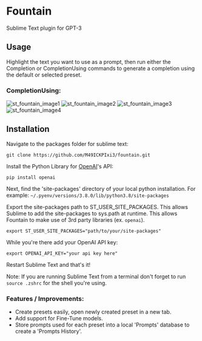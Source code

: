 # Fountain
Sublime Text plugin for GPT-3

## Usage

Highlight the text you want to use as a prompt, then run either the Completion or CompletionUsing commands to generate a completion using the default or selected preset.

### CompletionUsing:
![st_fountain_image1](https://user-images.githubusercontent.com/43641857/143515081-206a699d-3cee-445a-82f9-4379e329abaf.png)
![st_fountain_image2](https://user-images.githubusercontent.com/43641857/143515082-b080635f-6781-4e5d-b72c-50973f212b8c.png)
![st_fountain_image3](https://user-images.githubusercontent.com/43641857/143515085-833d12b5-c242-464d-8649-5c407eab4cce.png)
![st_fountain_image4](https://user-images.githubusercontent.com/43641857/143515131-1a7052ff-acf1-4d8f-bcea-ef958a8e0dcb.png)

## Installation

Navigate to the packages folder for sublime text:

  `git clone https://github.com/M49ICKPIxi3/fountain.git`

Install the Python Library for [OpenAI](https://github.com/openai/openai-python)'s API:

  `pip install openai`

Next, find the 'site-packages' directory of your local python installation. For example: `~/.pyenv/versions/3.8.0/lib/python3.8/site-packages`

Export the site-packages path to ST_USER_SITE_PACKAGES. This allows Sublime to add the site-packages to sys.path at runtime. This allows Fountain to make use of 3rd party libraries (ex. `openai`).

  `export ST_USER_SITE_PACKAGES="path/to/your/site-packages"`
  
While you're there add your OpenAI API key:

`export OPENAI_API_KEY="your api key here"`

Restart Sublime Text and that's it!

Note: If you are running Sublime Text from a terminal don't forget to run `source .zshrc` for the shell you're using.

### Features / Improvements:
- Create presets easily, open newly created preset in a new tab.
- Add support for Fine-Tune models.
- Store prompts used for each preset into a local 'Prompts' database to create a 'Prompts History'.
